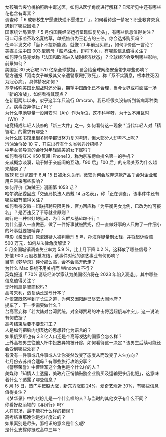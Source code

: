女孩嘴含夹竹桃拍照后中毒送医，如何从医学角度进行解释？日常所见中还有哪些花也含有毒素？  
调查称「 6 成职校生宁愿送快递不愿进工厂」，如何看待这一情况？职业教育究竟遇到了哪些困境？  
国家统计局表示「 5 月份国民经济运行呈现恢复势头」，有哪些信息值得关注？  
可口可乐凉茶取名夏枯草，单瓶售价为王老吉的三倍，你会选择购买吗？  
任泽平发文称「当下不投新能源，就像 20 年前没买房」，如何评价这一言论？  
美媒关注中国 003 型航母「船坞注水，即将下水」，有哪些信息值得关注？  
如何评价马克龙称「法国和欧洲进入战时经济状态」？全球经济会受到哪些影响，前景如何？  
美国近 30 天窃取 970 亿条全球数据，这会给全球网络安全带来哪些影响？  
警方通报「河南女子举报其父亲遭警察殴打致死」，称「系不实消息，根本性死因为冠心病」，具体情况如何？  
基辛格称美国比越战时还分裂，期望中国西化已不合理，当今世界或将面临一场「新的冷战」，如何看待其观点？  
在新冠两年以来，似乎这半年只流行 Omicron，我已经很久没有听到新病毒种类了。病毒变异停止了吗？  
为什么电池容量一般用安时（Ah）作为单位，这不科学呀，为什么不用瓦时（Wh）？  
电竞椅成年轻人装修的「新三大件」之一，如何看待这一现象？当代年轻人对「精智宅」的需求有哪些？  
为什么图书馆里很多同学都很努力复习考研，但大部分人却考不上呢？  
汽油油价破 10 元，开车出行有什么省钱的妙招吗？  
中年女领导真的会针对年轻貌美的女下属吗？  
如何看待红米 K50 反超 iPhone13，称为京东榜单排名第一的手机？  
亲戚概念淡漠，疏于懒于亲戚间的互动，「90 后」「00 后」的亲缘关系为什么越来越淡了？  
微软 IE 浏览器于 6 月 15 日被永久关闭，微软为何会放弃这款产品？会对企业和用户带来哪些影响？  
如何评价《海贼王》漫画第 1053 话？  
哈尔滨纪委回应「交通局执法人员戴 14 万名表」，称「正在调查」，该事件中还有哪些细节值得关注？  
如何看待安徽一妇联招聘只限男性，官方回应称「为平衡男女比例，已改为均可报名」？是否违反了平等就业原则？  
骑行是一种很好的运动，为什么群众基础却不行？  
为什么恶人一直做恶，做了一件好事就被赞扬，但一直做好事的人只做了一件细小的坏事就要被唾弃？  
电影《亲爱的》原型嫌疑人被判量刑 5 年，孙海洋疑量刑太轻，并将起诉索赔 500 万元，如何从法律角度解读？  
5 月全国城镇调查失业率为 5.9 %，比上月下降 0.2 %，这释放了哪些信号？  
郑恺 900 万股权被冻结，该事件对他的演艺事业有何影响？  
目前《梦华录》评分那么高，会不会高开低走？  
为什么 Mac 系统不用关机而 Windows 不行？  
英媒报道「 70% 高级经济学家认为美国经济将在 2023 年陷入衰退」，其中哪些信息值得关注？  
无叶风扇是智商税吗？  
高考失利，选复读还是专升本？  
孙悟空既然学到了长生之道，为何又因阳寿已尽去大闹地府？  
提车了，下一步需要做什么？  
台高官妄称「若大陆对台湾武统，对全球贸易的冲击将远超俄乌冲突」，这一说法有何依据？  
高考结束后要不要去打工？  
人是如何把脑内想表达的思想转化为语言的？  
如果俄罗斯也有 3.3 亿人口还是个高等发达的国家会怎么样？  
上外高校男生往他人杯中投放异物被开除，如何看待这一决定？该男生后续可能还会受到哪些处罚？  
有没有一件事或几件事或人让你突然改变了态度从而改变了人生方向？  
七月份去苏州合适吗？有哪些旅行攻略分享？  
《警察荣誉》中曹建军这个角色是个什么样的人？  
美媒称「知情人士透露，美政府正悄悄鼓励企业购买及运输更多俄化肥」，这意味着什么？透露了哪些信息？  
6 月 15 日，热门中概股大涨，新东方涨超 24%，爱奇艺涨近 20%，有哪些信息值得关注？  
《梦华录》中的赵盼儿是一个什么样的人？与当时的其他女子有什么不同？  
你看好赵丽颖的《与凤行》吗?  
人在职场，最不能犯什么样的错误？  
高考结束那晚你是怎样度过的？  
如果离别是尽头，那相识的意义是什么呢?  
是什么支撑你挺过高中三年？  
